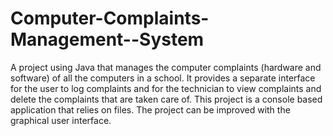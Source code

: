 # Computer-Complaints-Management--System

A project using Java that manages the computer complaints (hardware and software) of all the computers in a school. It provides a separate interface for the user to log complaints and for the technician to view complaints and delete the complaints that are taken care of.
This project is a console based application that relies on files. The project can be improved with the graphical user interface.
